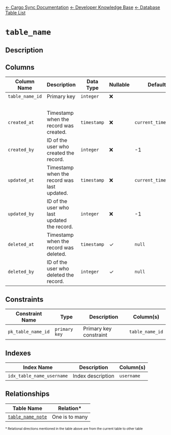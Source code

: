 [← Cargo Sync Documentation](../../../../readme.md) [← Developer Knowledge Base](../../readme.md) [← Database Table List](../database-design.md)

# `table_name`

## Description

## Columns

|Column Name|Description|Data Type|Nullable|Default|
|-|-|-|-|-|
|`table_name_id`|Primary key|`integer`|❌||
|&nbsp;|
|`created_at`|Timestamp when the record was created.|`timestamp`|❌|`current_timestamp`|
|`created_by`|ID of the user who created the record.|`integer`|❌|-1|
|`updated_at`|Timestamp when the record was last updated.|`timestamp`|❌|`current_timestamp`|
|`updated_by`|ID of the user who last updated the record.|`integer`|❌|-1|
|`deleted_at`|Timestamp when the record was deleted.|`timestamp`|✓|`null`|
|`deleted_by`|ID of the user who deleted the record.|`integer`|✓|`null`|

## Constraints

|Constraint Name|Type|Description|Column(s)|
|--|--|--|--|
|`pk_table_name_id`|`primary key`|Primary key constraint|`table_name_id`|

## Indexes

|Index Name|Description|Column(s)|
|-|-|-|
|`idx_table_name_username`|Index description|`username`|

## Relationships

|Table Name|Relation*|
|-|-|
|[`table_name_note`](./link.md)|One is to many|


<span style="font-size:10px">\* Relational directions mentioned in the table above are from the current table to other table</span>